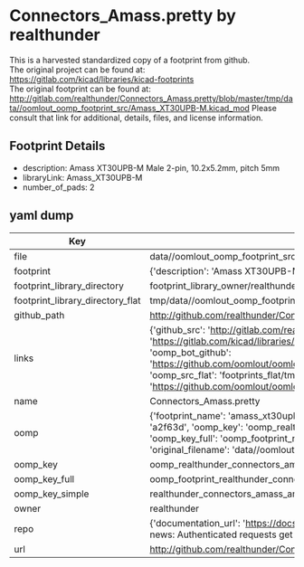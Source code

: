 # Connectors_Amass.pretty by realthunder  
This is a harvested standardized copy of a footprint from github.  
The original project can be found at:  
https://gitlab.com/kicad/libraries/kicad-footprints  
The original footprint can be found at:
http://gitlab.com/realthunder/Connectors_Amass.pretty/blob/master/tmp/data//oomlout_oomp_footprint_src/Amass_XT30UPB-M.kicad_mod
Please consult that link for additional, details, files, and license information.  
## Footprint Details
* description: Amass XT30UPB-M Male 2-pin, 10.2x5.2mm, pitch 5mm   
* libraryLink: Amass_XT30UPB-M  
* number_of_pads: 2  
## yaml dump  
| Key | Value |  
| --- | --- |  
| file | data//oomlout_oomp_footprint_src/Connectors_Amass.pretty/Amass_XT30UPB-M.kicad_mod |  
| footprint | {'description': 'Amass XT30UPB-M Male 2-pin, 10.2x5.2mm, pitch 5mm ', 'libraryLink': 'Amass_XT30UPB-M', 'number_of_pads': 2} |  
| footprint_library_directory | footprint_library_owner/realthunder_Connectors_Amass.pretty |  
| footprint_library_directory_flat | tmp/data//oomlout_oomp_footprint_src/footprints_flat/realthunder_connectors_amass_amass_xt30upb_m/working |  
| github_path | http://github.com/realthunder/Connectors_Amass.pretty/blob/master/tmp/data//oomlout_oomp_footprint_src/Amass_XT30UPB-M.kicad_mod |  
| links | {'github_src': 'http://gitlab.com/realthunder/Connectors_Amass.pretty/blob/master/tmp/data//oomlout_oomp_footprint_src/Amass_XT30UPB-M.kicad_mod', 'github_src_repo': 'https://gitlab.com/kicad/libraries/kicad-footprints', 'oomp_bot': 'tmp/data//oomlout_oomp_footprint_src/footprints/realthunder_connectors_amass_amass_xt30upb_m/working', 'oomp_bot_github': 'https://github.com/oomlout/oomlout_oomp_footprint_bot/tree/main/tmp/data//oomlout_oomp_footprint_src/footprints/realthunder_connectors_amass_amass_xt30upb_m/working', 'oomp_src_flat': 'footprints_flat/tmp/data//oomlout_oomp_footprint_src/footprints_flat/realthunder_connectors_amass_amass_xt30upb_m/working', 'oomp_src_flat_github': 'https://github.com/oomlout/oomlout_oomp_footprint_src/tree/main/tmp/data//oomlout_oomp_footprint_src/footprints_flat/realthunder_connectors_amass_amass_xt30upb_m/working'} |  
| name | Connectors_Amass.pretty |  
| oomp | {'footprint_name': 'amass_xt30upb_m', 'library_name': 'connectors_amass', 'md5': 'a2f63d75048b2d6413ca9fe8e5dc92bb', 'md5_10': 'a2f63d7504', 'md5_5': 'a2f63', 'md5_6': 'a2f63d', 'oomp_key': 'oomp_realthunder_connectors_amass_amass_xt30upb_m', 'oomp_key_extra': 'oomp_footprint_realthunder_connectors_amass_amass_xt30upb_m', 'oomp_key_full': 'oomp_footprint_realthunder_connectors_amass_amass_xt30upb_m_a2f63d', 'oomp_key_simple': 'realthunder_connectors_amass_amass_xt30upb_m', 'original_filename': 'data//oomlout_oomp_footprint_src/Connectors_Amass.pretty/Amass_XT30UPB-M.kicad_mod', 'owner_name': 'realthunder'} |  
| oomp_key | oomp_realthunder_connectors_amass_amass_xt30upb_m |  
| oomp_key_full | oomp_footprint_realthunder_connectors_amass_amass_xt30upb_m |  
| oomp_key_simple | realthunder_connectors_amass_amass_xt30upb_m |  
| owner | realthunder |  
| repo | {'documentation_url': 'https://docs.github.com/rest/overview/resources-in-the-rest-api#rate-limiting', 'message': "API rate limit exceeded for 84.66.142.224. (But here's the good news: Authenticated requests get a higher rate limit. Check out the documentation for more details.)"} |  
| url | http://github.com/realthunder/Connectors_Amass.pretty |  

